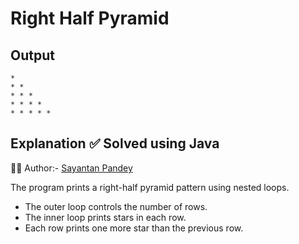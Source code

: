# Right Half Pyramid

## Output
```
* 
* * 
* * * 
* * * * 
* * * * * 
```
## Explanation ✅ Solved using Java 
👨‍💻 Author:- [Sayantan Pandey](https://github.com/sayantan-pandey)

The program prints a right-half pyramid pattern using nested loops.  
- The outer loop controls the number of rows.  
- The inner loop prints stars in each row.  
- Each row prints one more star than the previous row.

